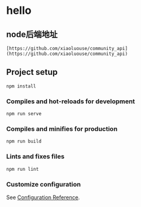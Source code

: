 # hello

## node后端地址
```
[https://github.com/xiaoluouse/community_api](https://github.com/xiaoluouse/community_api)
```

## Project setup
```
npm install
```

### Compiles and hot-reloads for development
```
npm run serve
```

### Compiles and minifies for production
```
npm run build
```

### Lints and fixes files
```
npm run lint
```

### Customize configuration
See [Configuration Reference](https://cli.vuejs.org/config/).

